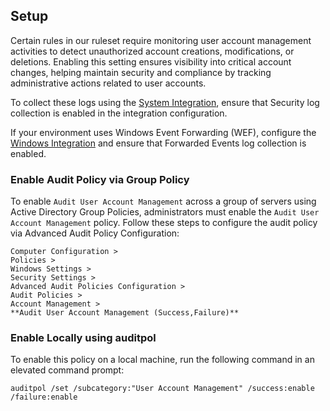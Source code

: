 ## Setup

Certain rules in our ruleset require monitoring user account management activities to detect unauthorized account creations, modifications, or deletions. Enabling this setting ensures visibility into critical account changes, helping maintain security and compliance by tracking administrative actions related to user accounts.

To collect these logs using the [System Integration](https://www.elastic.co/guide/en/integrations/current/system.html), ensure that Security log collection is enabled in the integration configuration.

If your environment uses Windows Event Forwarding (WEF), configure the [Windows Integration](https://www.elastic.co/guide/en/integrations/current/windows.html) and ensure that Forwarded Events log collection is enabled.

### Enable Audit Policy via Group Policy

To enable `Audit User Account Management` across a group of servers using Active Directory Group Policies, administrators must enable the `Audit User Account Management` policy. Follow these steps to configure the audit policy via Advanced Audit Policy Configuration:

```
Computer Configuration > 
Policies > 
Windows Settings > 
Security Settings > 
Advanced Audit Policies Configuration > 
Audit Policies > 
Account Management > 
**Audit User Account Management (Success,Failure)**
```

### Enable Locally using auditpol

To enable this policy on a local machine, run the following command in an elevated command prompt:

```
auditpol /set /subcategory:"User Account Management" /success:enable /failure:enable
```
